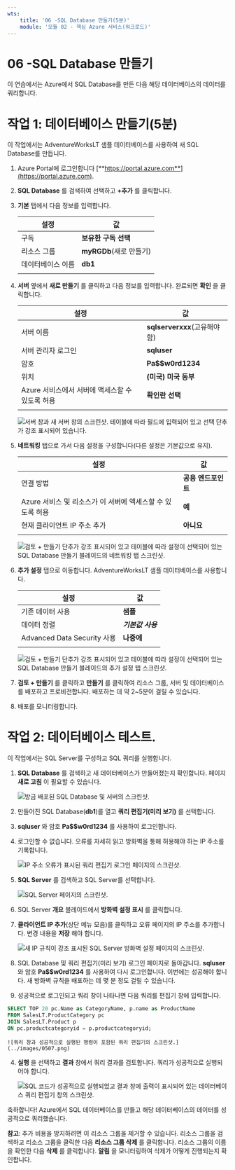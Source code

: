 ```yaml
---
wts:
    title: '06 -SQL Database 만들기(5분)'
    module: '모듈 02 - 핵심 Azure 서비스(워크로드)'
---
```


# 06 -SQL Database 만들기

이 연습에서는 Azure에서 SQL Database를 만든 다음 해당 데이터베이스의 데이터를 쿼리합니다.

# 작업 1: 데이터베이스 만들기(5분)

이 작업에서는 AdventureWorksLT 샘플 데이터베이스를 사용하여 새 SQL Database를 만듭니다. 

1. Azure Portal에 로그인합니다 [**https://portal.azure.com**](https://portal.azure.com).

2. **SQL Database** 를 검색하여 선택하고 **+추가** 를 클릭합니다. 

3. **기본** 탭에서 다음 정보를 입력합니다.  

    | 설정 | 값 | 
    | --- | --- |
    | 구독 | **보유한 구독 선택** |
    | 리소스 그룹 | **myRGDb**(새로 만들기) |
    | 데이터베이스 이름| **db1** | 
    | | |

3. **서버** 옆에서 **새로 만들기** 를 클릭하고 다음 정보를 입력합니다. 완료되면 **확인** 을 클릭합니다.

    | 설정 | 값 | 
    | --- | --- |
    | 서버 이름 | **sqlserverxxx**(고유해야 함) | 
    | 서버 관리자 로그인 | **sqluser** |
    | 암호 | **Pa$$w0rd1234** |
    | 위치 | **(미국) 미국 동부** |
    | Azure 서비스에서 서버에 액세스할 수 있도록 허용 | **확인란 선택** |
    | | |

   ![서버 창과 새 서버 창의 스크린샷. 테이블에 따라 필드에 입력되어 있고 선택 단추가 강조 표시되어 있습니다.](../images/0501.png)

4. **네트워킹** 탭으로 가서 다음 설정을 구성합니다(다른 설정은 기본값으로 유지). 

    | 설정 | 값 | 
    | --- | --- |
    | 연결 방법 | **공용 엔드포인트** |    
    | Azure 서비스 및 리소스가 이 서버에 액세스할 수 있도록 허용 | **예** |
    | 현재 클라이언트 IP 주소 추가 | **아니요** |
    | | |
    
   ![검토 + 만들기 단추가 강조 표시되어 있고 테이블에 따라 설정이 선택되어 있는 SQL Database 만들기 블레이드의 네트워킹 탭 스크린샷.](../images/0501b.png)

5. **추가 설정** 탭으로 이동합니다. AdventureWorksLT 샘플 데이터베이스를 사용합니다.

    | 설정 | 값 | 
    | --- | --- |
    | 기존 데이터 사용 | **샘플** | 
    | 데이터 정렬 | ***기본값 사용*** |
    | Advanced Data Security 사용 | **나중에** |
    | | |

    ![검토 + 만들기 단추가 강조 표시되어 있고 테이블에 따라 설정이 선택되어 있는 SQL Database 만들기 블레이드의 추가 설정 탭 스크린샷.](../images/0501c.png)

6. **검토 + 만들기** 를 클릭하고 **만들기** 를 클릭하여 리소스 그룹, 서버 및 데이터베이스를 배포하고 프로비전합니다. 배포하는 데 약 2~5분이 걸릴 수 있습니다.

7. 배포를 모니터링합니다. 

# 작업 2: 데이터베이스 테스트.

이 작업에서는 SQL Server를 구성하고 SQL 쿼리를 실행합니다. 

1. **SQL Database** 를 검색하고 새 데이터베이스가 만들어졌는지 확인합니다. 페이지 **새로 고침** 이 필요할 수 있습니다.

    ![방금 배포된 SQL Database 및 서버의 스크린샷.](../images/0502.png)

2. 만들어진 SQL Database(**db1**)를 열고 **쿼리 편집기(미리 보기)** 를 선택합니다.

3. **sqluser** 와 암호 **Pa$$w0rd1234** 를 사용하여 로그인합니다.

4. 로그인할 수 없습니다. 오류를 자세히 읽고 방화벽을 통해 허용해야 하는 IP 주소를 기록합니다. 

    ![IP 주소 오류가 표시된 쿼리 편집기 로그인 페이지의 스크린샷.](../images/0503.png)

5. **SQL Server** 를 검색하고 SQL Server를 선택합니다. 

    ![SQL Server 페이지의 스크린샷.](../images/0504.png)

6. SQL Server **개요** 블레이드에서 **방화벽 설정 표시** 를 클릭합니다.

7. **클라이언트 IP 추가**(상단 메뉴 모음)를 클릭하고 오류 페이지의 IP 주소를 추가합니다. 변경 내용을 **저장** 해야 합니다. 

    ![새 IP 규칙이 강조 표시된 SQL Server 방화벽 설정 페이지의 스크린샷.](../images/0506.png)

8. SQL Database 및 쿼리 편집기(미리 보기) 로그인 페이지로 돌아갑니다. **sqluser** 와 암호 **Pa$$w0rd1234** 를 사용하여 다시 로그인합니다. 이번에는 성공해야 합니다. 새 방화벽 규칙을 배포하는 데 몇 분 정도 걸릴 수 있습니다. 

9. 성공적으로 로그인되고 쿼리 창이 나타나면 다음 쿼리를 편집기 창에 입력합니다.

```SQL
SELECT TOP 20 pc.Name as CategoryName, p.name as ProductName
FROM SalesLT.ProductCategory pc
JOIN SalesLT.Product p
ON pc.productcategoryid = p.productcategoryid;
```

    ![쿼리 창과 성공적으로 실행된 명령이 포함된 쿼리 편집기의 스크린샷.](../images/0507.png)

4. **실행** 을 선택하고 **결과** 창에서 쿼리 결과를 검토합니다. 쿼리가 성공적으로 실행되어야 합니다.

    ![SQL 코드가 성공적으로 실행되었고 결과 창에 출력이 표시되어 있는 데이터베이스 쿼리 편집기 창의 스크린샷.](../images/0508.png)

축하합니다! Azure에서 SQL 데이터베이스를 만들고 해당 데이터베이스의 데이터를 성공적으로 쿼리했습니다.

**참고**: 추가 비용을 방지하려면 이 리소스 그룹을 제거할 수 있습니다. 리소스 그룹을 검색하고 리소스 그룹을 클릭한 다음 **리소스 그룹 삭제** 를 클릭합니다. 리소스 그룹의 이름을 확인한 다음 **삭제** 를 클릭합니다. **알림** 을 모니터링하여 삭제가 어떻게 진행되는지 확인합니다.

